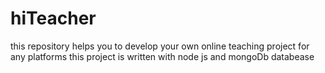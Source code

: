 # hiTeacher
this repository helps you to develop your own online teaching project for any platforms
this project is written with node js and mongoDb databease
